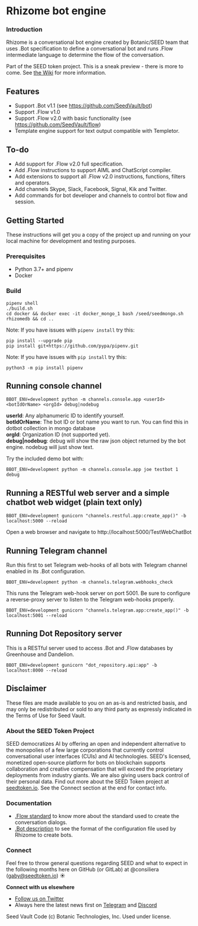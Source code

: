 # Rhizome bot engine

### Introduction

Rhizome is a conversational bot engine created by Botanic/SEED team that uses .Bot specification to define a conversational bot and runs .Flow intermediate language to determine the flow of the conversation.

Part of the SEED token project. This is a sneak preview - there is more to come.
See [the Wiki](https://github.com/SeedVault/SEEDtoken-IP/wiki) for more information.

## Features
- Support .Bot v1.1 (see https://github.com/SeedVault/bot)
- Support .Flow v1.0
- Support .Flow v2.0 with basic functionality (see https://github.com/SeedVault/flow)
- Template engine support for text output compatible with Templetor.

## To-do

- Add support for .Flow v2.0 full specification.
- Add .Flow instructions to support AIML and ChatScript compiler.
- Add extensions to support all .Flow v2.0 instructions, functions, filters and operators.
- Add channels Skype, Slack, Facebook, Signal, Kik and Twitter.
- Add commands for bot developer and channels to control bot flow and session.

## Getting Started

These instructions will get you a copy of the project up and running on your
local machine for development and testing purposes.

### Prerequisites

* Python 3.7+ and pipenv
* Docker

### Build

```
pipenv shell
./build.sh
cd docker && docker exec -it docker_mongo_1 bash /seed/seedmongo.sh rhizomedb && cd ..
```

Note: If you have issues with `pipenv install` try this:
```
pip install --upgrade pip
pip install git+https://github.com/pypa/pipenv.git
```

Note: If you have issues with `pip install` try this:
```
python3 -m pip install pipenv
```

## Running console channel

```
BBOT_ENV=development python -m channels.console.app <userId> <botIdOrName> <orgId> debug|nodebug
```

**userId**: Any alphanumeric ID to identify yourself.\
**botIdOrName**: The bot ID or bot name you want to run. You can find this in dotbot collection in mongo database\
**orgId**: Organization ID (not supported yet).\
**debug|nodebug**: debug will show the raw json object returned by the bot engine. nodebug will just show text.

Try the included demo bot with:
```
BBOT_ENV=development python -m channels.console.app joe testbot 1 debug
```

## Running a RESTful web server and a simple chatbot web widget (plain text only)

```
BBOT_ENV=development gunicorn "channels.restful.app:create_app()" -b localhost:5000 --reload
```

Open a web browser and navigate to http://localhost:5000/TestWebChatBot

## Running Telegram channel

Run this first to set Telegram web-hooks of all bots with Telegram channel enabled in its .Bot configuration.
```
BBOT_ENV=development python -m channels.telegram.webhooks_check
``` 
 
This runs the Telegram web-hook server on port 5001. 
Be sure to configure a reverse-proxy server to listen to the Telegram web-hooks properly.

```
BBOT_ENV=development gunicorn "channels.telegram.app:create_app()" -b localhost:5001 --reload
```

## Running Dot Repository server
This is a RESTful server used to access .Bot and .Flow databases by Greenhouse and Dandelion.

```
BBOT_ENV=development gunicorn "dot_repository.api:app" -b localhost:8000 --reload
```


## Disclaimer

These files are made available to you on an as-is and restricted basis, and may only be redistributed or sold to any third party as expressly indicated in the Terms of Use for Seed Vault.

### About the SEED Token Project
SEED democratizes AI by offering an open and independent alternative to the monopolies of a few large corporations that currently control conversational user interfaces (CUIs) and AI technologies. SEED's licensed, monetized open-source platform for bots on blockchain supports collaboration and creative compensation that will exceed the proprietary deployments from industry giants. We are also giving users back control of their personal data. Find out more about the SEED Token project at [seedtoken.io](https://seedtoken.io). See the Connect section at the end for contact info.

### Documentation
- [.Flow standard](https://github.com/SeedVault/flow) to know more about the standard used to create the conversation dialogs.
- [.Bot description](https://github.com/SeedVault/bot) to see the format of the configuration file used by Rhizome to create bots.

### Connect
Feel free to throw general questions regarding SEED and what to expect in the following months here on GitHub (or GitLab) at  @consiliera (gaby@seedtoken.io) :sunny: 

**Connect with us elsewhere** 
- [Follow us on Twitter](https://twitter.com/SEED_token)
- Always here the latest news first on [Telegram](https://t.me/seedtoken) and [Discord](https://discord.gg/Suv5bFT)

Seed Vault Code (c) Botanic Technologies, Inc. Used under license.

